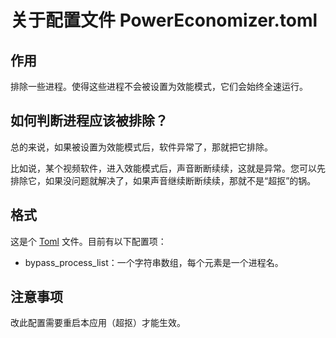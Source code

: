 # 关于配置文件 PowerEconomizer.toml

## 作用

排除一些进程。使得这些进程不会被设置为效能模式，它们会始终全速运行。

## 如何判断进程应该被排除？

总的来说，如果被设置为效能模式后，软件异常了，那就把它排除。

比如说，某个视频软件，进入效能模式后，声音断断续续，这就是异常。您可以先排除它，如果没问题就解决了，如果声音继续断断续续，那就不是“超抠”的锅。

## 格式

这是个 [Toml](https://toml.io/cn/v1.0.0) 文件。目前有以下配置项：

- bypass_process_list：一个字符串数组，每个元素是一个进程名。

## 注意事项

改此配置需要重启本应用（超抠）才能生效。
